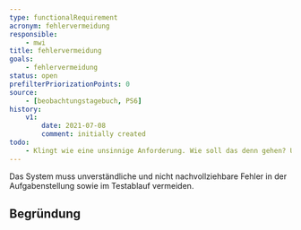 ```yaml
---
type: functionalRequirement
acronym: fehlervermeidung
responsible:
    - mwi
title: fehlervermeidung
goals:
    - fehlervermeidung
status: open
prefilterPriorizationPoints: 0
source:
    - [beobachtungstagebuch, PS6]
history:
    v1:
        date: 2021-07-08
        comment: initially created
todo:
    - Klingt wie eine unsinnige Anforderung. Wie soll das denn gehen? Und was wären denn "nachvollziehbare" oder "verständliche" Fehler?
---
```


Das System muss unverständliche und nicht nachvollziehbare Fehler in der Aufgabenstellung sowie im Testablauf vermeiden.

## Begründung
